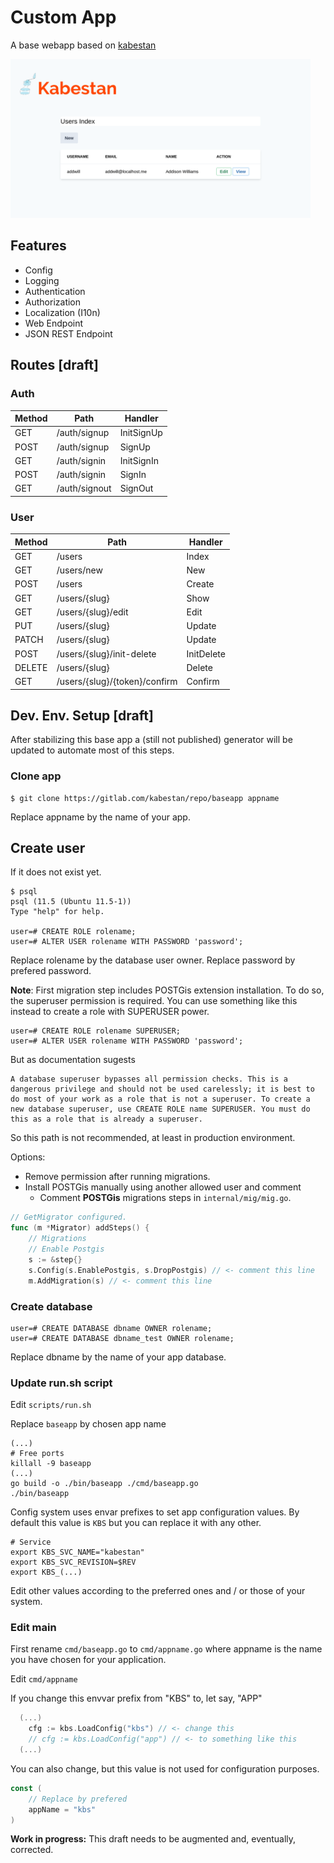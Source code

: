 # Custom App

A base webapp based on [kabestan](https://gitlab.com/kabestan/backend/kabestan)

<img src="docs/img/users_index.png" width="480">

## Features

  * Config
  * Logging
  * Authentication
  * Authorization
  * Localization (I10n)
  * Web Endpoint
  * JSON REST Endpoint

## Routes [draft]

### Auth

| Method   | Path               | Handler      |
| -------- | ------------------ | ------------ |
| GET      | /auth/signup       | InitSignUp   |
| POST     | /auth/signup       | SignUp       |
| GET      | /auth/signin       | InitSignIn   |
| POST     | /auth/signin       | SignIn       |
| GET      | /auth/signout      | SignOut      |

### User

| Method   | Path                          | Handler      |
| -------- | ----------------------------- | ------------ |
| GET      | /users                        | Index        |
| GET      | /users/new                    | New          |
| POST     | /users                        | Create       |
| GET      | /users/{slug}                 | Show         |
| GET      | /users/{slug}/edit            | Edit         |
| PUT      | /users/{slug}                 | Update       |
| PATCH    | /users/{slug}                 | Update       |
| POST     | /users/{slug}/init-delete     | InitDelete   |
| DELETE   | /users/{slug}                 | Delete       |
| GET      | /users/{slug}/{token}/confirm | Confirm      |


## Dev. Env. Setup [draft]

After stabilizing this base app a (still not published) generator will be updated to automate most of this steps.

### Clone app

```shell
$ git clone https://gitlab.com/kabestan/repo/baseapp appname
```

Replace appname by the name of your app.

## Create user

If it does not exist yet.

```shell
$ psql
psql (11.5 (Ubuntu 11.5-1))
Type "help" for help.

user=# CREATE ROLE rolename;
user=# ALTER USER rolename WITH PASSWORD 'password';
```

Replace rolename by the database user owner.
Replace password by prefered password.

**Note**: First migration step includes POSTGis extension installation.
To do so, the superuser permission is required.
You can use something like this instead to create a role with SUPERUSER power.

```shell
user=# CREATE ROLE rolename SUPERUSER;
user=# ALTER USER rolename WITH PASSWORD 'password';
```

But as documentation sugests

```text
A database superuser bypasses all permission checks. This is a dangerous privilege and should not be used carelessly; it is best to do most of your work as a role that is not a superuser. To create a new database superuser, use CREATE ROLE name SUPERUSER. You must do this as a role that is already a superuser.
```

So this path is not recommended, at least in production environment.

Options:
* Remove permission after running migrations.
* Install POSTGis manually using another allowed user and comment
    * Comment **POSTGis** migrations steps in `internal/mig/mig.go`.

```go
// GetMigrator configured.
func (m *Migrator) addSteps() {
	// Migrations
	// Enable Postgis
	s := &step{}
	s.Config(s.EnablePostgis, s.DropPostgis) // <- comment this line
	m.AddMigration(s) // <- comment this line
```

### Create database

```shell
user=# CREATE DATABASE dbname OWNER rolename;
user=# CREATE DATABASE dbname_test OWNER rolename;
```

Replace dbname by the name of your app database.

### Update run.sh script

Edit `scripts/run.sh`

Replace `baseapp` by chosen app name

```shell
(...)
# Free ports
killall -9 baseapp
(...)
go build -o ./bin/baseapp ./cmd/baseapp.go
./bin/baseapp
```

Config system uses envar prefixes to set app configuration values.
By default this value is `KBS` but you can replace it with any other.

```shell
# Service
export KBS_SVC_NAME="kabestan"
export KBS_SVC_REVISION=$REV
export KBS_(...)
```

Edit other values according to the preferred ones and / or those of your system.

### Edit main

First rename `cmd/baseapp.go` to `cmd/appname.go` where appname is the name you have chosen for your application.

Edit `cmd/appname`

If you change this envvar prefix from "KBS" to, let say, "APP"

```go
  (...)
	cfg := kbs.LoadConfig("kbs") // <- change this
	// cfg := kbs.LoadConfig("app") // <- to something like this
  (...)
```

You can also change, but this value is not used for configuration purposes.

```go
const (
	// Replace by prefered
	appName = "kbs"
)
```

**Work in progress:** This draft needs to be augmented and, eventually, corrected.
